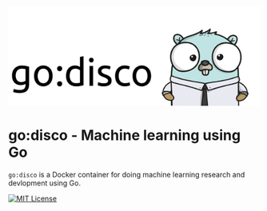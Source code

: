 ![alt tag](godisco-logo.png)

# go:disco - Machine learning using Go

`go:disco` is a Docker container for doing machine learning research and devlopment using Go.

[![MIT License](https://img.shields.io/github/license/mashape/apistatus.svg)](LICENSE.md)



